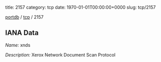 title: 2157
category: tcp
date: 1970-01-01T00:00:00+0000
slug: tcp/2157

[portdb](/) / [tcp](/category/tcp.html) / 2157


## IANA Data

_Name:_ xnds

_Description:_ Xerox Network Document Scan Protocol

